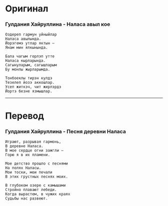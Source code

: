 # Оригинал

### Гулдания Хайруллина - Наласа авыл кое

```
Оздереп гармун уйныйлар
Наласа авылында.
Йорэгемэ утлар яктын —
Янам мин ялкынында.

Бала чагым горлэп утте
Наласа кырларында.
Сагынуларым, сагышларым
Бу монлы жырларымда.

Тонбоеклы тирэн кулдэ
Тезелеп йозэ аккошлар.
Усеп житкэч, чит жирлэрдэ
Йортэ безне язмышлар.
```

------

# Перевод

### Гулдания Хайруллина - Песня деревни Наласа

```
Играют, разрывая гармонь,
В деревне Наласа.
В мое сердце огни зажгли —
Горю я в их пламени.

Мое детство прошло с песнями
На полях Наласы.
Мои тоски, мои печали
В этих грустных песнях моих.

В глубоком озере с камышами
Стройно плавают лебеди.
Когда вырастем, в чужих краях
Судьбы нас развеют.
```